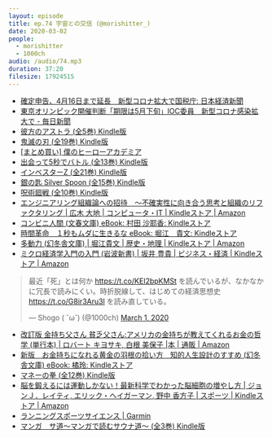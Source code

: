 ```yaml
---
layout: episode
title: ep.74 宇宙との交信 (@morishitter_)
date: 2020-03-02
people:
  - morishitter
  - 1000ch
audio: /audio/74.mp3
duration: 37:20
filesize: 17924515
---
```


- [確定申告、4月16日まで延長　新型コロナ拡大で国税庁: 日本経済新聞](https://r.nikkei.com/article/DGXMZO56107200X20C20A2CC1000?s=5)
- [東京オリンピック開催判断「期限は5月下旬」IOC委員　新型コロナ感染拡大で - 毎日新聞](https://mainichi.jp/articles/20200225/k00/00m/040/272000c)
- [彼方のアストラ (全5巻) Kindle版](https://www.amazon.co.jp/gp/product/B0753J65B9?tag=1000ch-22)
- [鬼滅の刃 (全19巻) Kindle版](https://www.amazon.co.jp/gp/product/B074CFMPQJ?tag=1000ch-22)
- [[まとめ買い] 僕のヒーローアカデミア](https://www.amazon.co.jp/dp/B082DF3JWN/?tag=1000ch-22)
- [出会って5秒でバトル (全13巻) Kindle版](https://www.amazon.co.jp/gp/product/B074CF2TPX?tag=1000ch-22)
- [インベスターZ (全21巻) Kindle版](https://www.amazon.co.jp/gp/product/B07CK2N4TC?tag=1000ch-22)
- [銀の匙 Silver Spoon (全15巻) Kindle版](https://www.amazon.co.jp/gp/product/B07DYDSFX5/?tag=1000ch-22)
- [呪術廻戦 (全10巻) Kindle版](https://www.amazon.co.jp/gp/product/B07H67D98B?tag=1000ch-22)
- [エンジニアリング組織論への招待　～不確実性に向き合う思考と組織のリファクタリング | 広木 大地 | コンピュータ・IT | Kindleストア | Amazon](https://www.amazon.co.jp/dp/B079TLW41L/?tag=1000ch-22)
- [コンビニ人間 (文春文庫) eBook: 村田 沙耶香: Kindleストア](https://www.amazon.co.jp/dp/B07GYMDBCM/?tag=1000ch-22)
- [時間革命　１秒もムダに生きるな eBook: 堀江　貴文: Kindleストア](https://www.amazon.co.jp/dp/B07W5N2HK1/?tag=1000ch-22)
- [多動力 (幻冬舎文庫) | 堀江貴文 | 歴史・地理 | Kindleストア | Amazon](https://www.amazon.co.jp/dp/B07PWM93DN/?tag=1000ch-22)
- [ミクロ経済学入門の入門 (岩波新書) | 坂井 豊貴 | ビジネス・経済 | Kindleストア | Amazon](https://www.amazon.co.jp/dp/B073PPR78Q/?tag=1000ch-22)

<blockquote class="twitter-tweet"><p lang="ja" dir="ltr">最近「死」とは何か <a href="https://t.co/KEI2bpKMSt">https://t.co/KEI2bpKMSt</a> を読んでいるが、なかなかに冗長で読みにくい。時折脱線して、はじめての経済思想史 <a href="https://t.co/G8ir3Aru3l">https://t.co/G8ir3Aru3l</a> を読み直している。</p>&mdash; Shogo ( ˘ω˘) (@1000ch) <a href="https://twitter.com/1000ch/status/1234097420394319872?ref_src=twsrc%5Etfw">March 1, 2020</a></blockquote>

- [改訂版 金持ち父さん 貧乏父さん:アメリカの金持ちが教えてくれるお金の哲学 (単行本) | ロバート キヨサキ, 白根 美保子 |本 | 通販 | Amazon](https://www.amazon.co.jp/dp/4480864245/?tag=1000ch-22)
- [新版　お金持ちになれる黄金の羽根の拾い方　知的人生設計のすすめ (幻冬舎文庫) eBook: 橘玲: Kindleストア](https://www.amazon.co.jp/dp/B0746CMBJD/?tag=1000ch-22)
- [マネーの拳 (全12巻) Kindle版](https://www.amazon.co.jp/gp/product/B075FTXNJX?tag=1000ch-22)
- [脳を鍛えるには運動しかない！最新科学でわかった脳細胞の増やし方 | ジョンＪ．レイティ, エリック・ヘイガーマン, 野中 香方子 | スポーツ | Kindleストア | Amazon](https://www.amazon.co.jp/dp/B00JDLBEFW/?tag=1000ch-22)
- [ランニングスポーツサイエンス | Garmin](https://www.garmin.co.jp/minisite/runningscience/)
- [マンガ　サ道～マンガで読むサウナ道～ (全3巻) Kindle版](https://www.amazon.co.jp/gp/product/B07WD5VWTP?tag=1000ch-22)
